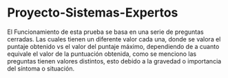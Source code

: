 # Proyecto-Sistemas-Expertos
El Funcionamiento de esta prueba se basa en una serie de preguntas cerradas. Las cuales tienen un diferente valor cada una, donde se valora el puntaje obtenido vs el valor del puntaje máximo, dependiendo de a cuanto equivale el valor de la puntuación obtenida, como se menciono las preguntas tienen valores distintos, esto debido a la gravedad o importancia del síntoma o situación. 
